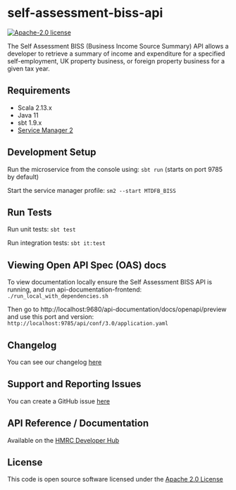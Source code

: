 self-assessment-biss-api
========================

[![Apache-2.0 license](http://img.shields.io/badge/license-Apache-blue.svg)](http://www.apache.org/licenses/LICENSE-2.0.html)

The Self Assessment BISS (Business Income Source Summary) API allows a developer to retrieve a summary of income and
expenditure for a specified self-employment, UK property business, or foreign property business for a given tax year.

## Requirements

- Scala 2.13.x
- Java 11
- sbt 1.9.x
- [Service Manager 2](https://github.com/hmrc/sm2)

## Development Setup

Run the microservice from the console using: `sbt run` (starts on port 9785 by default)

Start the service manager profile: `sm2 --start MTDFB_BISS`

## Run Tests

Run unit tests: `sbt test`

Run integration tests: `sbt it:test`

## Viewing Open API Spec (OAS) docs

To view documentation locally ensure the Self Assessment BISS API is running, and run api-documentation-frontend:
`./run_local_with_dependencies.sh`

Then go to http://localhost:9680/api-documentation/docs/openapi/preview and use this port and version:
`http://localhost:9785/api/conf/3.0/application.yaml`

## Changelog

You can see our changelog [here](https://github.com/hmrc/income-tax-mtd-changelog)

## Support and Reporting Issues

You can create a GitHub issue [here](https://github.com/hmrc/income-tax-mtd-changelog/issues)

## API Reference / Documentation

Available on
the [HMRC Developer Hub](https://developer.service.hmrc.gov.uk/api-documentation/docs/api/service/self-assessment-biss-api)

## License

This code is open source software licensed under
the [Apache 2.0 License]("http://www.apache.org/licenses/LICENSE-2.0.html")
